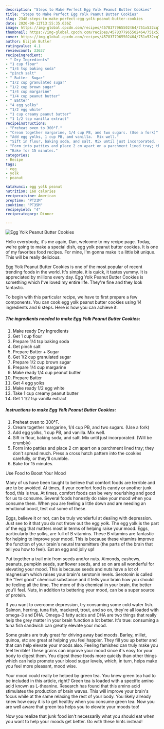 ```yaml
---
description: "Steps to Make Perfect Egg Yolk Peanut Butter Cookies"
title: "Steps to Make Perfect Egg Yolk Peanut Butter Cookies"
slug: 2348-steps-to-make-perfect-egg-yolk-peanut-butter-cookies
date: 2020-08-12T13:55:35.636Z
image: https://img-global.cpcdn.com/recipes/4578377965502464/751x532cq70/egg-yolk-peanut-butter-cookies-recipe-main-photo.jpg
thumbnail: https://img-global.cpcdn.com/recipes/4578377965502464/751x532cq70/egg-yolk-peanut-butter-cookies-recipe-main-photo.jpg
cover: https://img-global.cpcdn.com/recipes/4578377965502464/751x532cq70/egg-yolk-peanut-butter-cookies-recipe-main-photo.jpg
author: Elijah Butler
ratingvalue: 4.1
reviewcount: 33637
recipeingredient:
- " Dry Ingredients"
- "1 cup flour"
- "1/4 tsp baking soda"
- "pinch salt"
- " Butter  Sugar"
- "1/2 cup granulated sugar"
- "1/2 cup brown sugar"
- "1/4 cup margarine"
- "1/4 cup peanut butter"
- " Batter"
- "4 egg yolks"
- "1/2 egg white"
- "1 cup creamy peanut butter"
- "1 1/2 tsp vanilla extract"
recipeinstructions:
- "Preheat oven to 300°F."
- "Cream together margarine, 1/4 cup PB, and two sugars. (Use a fork)"
- "Add egg yolks, 1 cup PB, and vanilla.  Mix well."
- "Sift in flour, baking soda, and salt. Mix until just incorporated. (Will be crumbly)"
- "Form into patties and place 2 cm apart on a parchment lined tray; they don&#39;t spread much. Press a cross hatch pattern into the cookies carefully, or they&#39;ll crumble."
- "Bake for 15 minutes."
categories:
- Recipe
tags:
- egg
- yolk
- peanut

katakunci: egg yolk peanut 
nutrition: 168 calories
recipecuisine: American
preptime: "PT21M"
cooktime: "PT35M"
recipeyield: "4"
recipecategory: Dinner

---
```



![Egg Yolk Peanut Butter Cookies](https://img-global.cpcdn.com/recipes/4578377965502464/751x532cq70/egg-yolk-peanut-butter-cookies-recipe-main-photo.jpg)

Hello everybody, it's me again, Dan, welcome to my recipe page. Today, we're going to make a special dish, egg yolk peanut butter cookies. It is one of my favorites food recipes. For mine, I'm gonna make it a little bit unique. This will be really delicious.

Egg Yolk Peanut Butter Cookies is one of the most popular of recent trending foods in the world. It's simple, it is quick, it tastes yummy. It is appreciated by millions every day. Egg Yolk Peanut Butter Cookies is something which I've loved my entire life. They're fine and they look fantastic.




To begin with this particular recipe, we have to first prepare a few components. You can cook egg yolk peanut butter cookies using 14 ingredients and 6 steps. Here is how you can achieve it.

<!--inarticleads1-->

##### The ingredients needed to make Egg Yolk Peanut Butter Cookies:

1. Make ready  Dry Ingredients
1. Get 1 cup flour
1. Prepare 1/4 tsp baking soda
1. Get pinch salt
1. Prepare  Butter + Sugar
1. Get 1/2 cup granulated sugar
1. Prepare 1/2 cup brown sugar
1. Prepare 1/4 cup margarine
1. Make ready 1/4 cup peanut butter
1. Prepare  Batter
1. Get 4 egg yolks
1. Make ready 1/2 egg white
1. Take 1 cup creamy peanut butter
1. Get 1 1/2 tsp vanilla extract




<!--inarticleads2-->

##### Instructions to make Egg Yolk Peanut Butter Cookies:

1. Preheat oven to 300°F.
1. Cream together margarine, 1/4 cup PB, and two sugars. (Use a fork)
1. Add egg yolks, 1 cup PB, and vanilla.  Mix well.
1. Sift in flour, baking soda, and salt. Mix until just incorporated. (Will be crumbly)
1. Form into patties and place 2 cm apart on a parchment lined tray; they don&#39;t spread much. Press a cross hatch pattern into the cookies carefully, or they&#39;ll crumble.
1. Bake for 15 minutes.




Use Food to Boost Your Mood


Many of us have been taught to believe that comfort foods are terrible and are to be avoided. At times, if your comfort food is candy or another junk food, this is true. At times, comfort foods can be very nourishing and good for us to consume. Several foods honestly do raise your mood when you consume them. When you are feeling a little down and are needing an emotional boost, test out some of these.

Eggs, believe it or not, can be truly wonderful at dealing with depression. Just see to it that you do not throw out the egg yolk. The egg yolk is the part of the egg that matters most in terms of helping raise your mood. Eggs, particularly the yolks, are full of B vitamins. These B vitamins are fantastic for helping to improve your mood. This is because these vitamins improve the function of your brain's neural transmitters (the parts of the brain that tell you how to feel). Eat an egg and jolly up!

Put together a trail mix from seeds and/or nuts. Almonds, cashews, peanuts, pumpkin seeds, sunflower seeds, and so on are all wonderful for elevating your mood. This is because seeds and nuts have a lot of magnesium which raises your brain's serotonin levels. Serotonin is called the "feel good" chemical substance and it tells your brain how you should be feeling all the time. The more of this chemical in your brain, the better you'll feel. Nuts, in addition to bettering your mood, can be a super source of protein.

If you want to overcome depression, try consuming some cold water fish. Salmon, herring, tuna fish, mackerel, trout, and so on, they're all loaded with omega-3 and DHA. Omega-3 fatty acids and DHA are two things that really help the grey matter in your brain function a lot better. It's true: consuming a tuna fish sandwich can greatly elevate your mood. 

Some grains are truly great for driving away bad moods. Barley, millet, quinoa, etc are great at helping you feel happier. They fill you up better and that can help elevate your moods also. Feeling famished can truly make you feel terrible! These grains can improve your mood since it's easy for your body to digest them. You digest these foods more quickly than other things which can help promote your blood sugar levels, which, in turn, helps make you feel more pleasant, mood wise.

Your mood could really be helped by green tea. You knew green tea had to be included in this article, right? Green tea is loaded with a specific amino acid known as L-theanine. Research has found that this amino acid stimulates the production of brain waves. This will improve your brain's focus while at the same relaxing the rest of your body. You likely already knew how easy it is to get healthy when you consume green tea. Now you are well aware that green tea helps you to elevate your moods too!

Now you realize that junk food isn't necessarily what you should eat when you want to help your moods get better. Go  with  these hints  instead!

